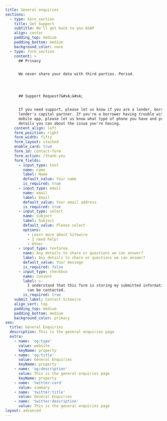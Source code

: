 ```yaml
---
title: General enquiries
sections:
  - type: hero_section
    title: Get Support
    subtitle: We'll get back to you ASAP
    align: center
    padding_top: medium
    padding_bottom: medium
    background_color: none
  - type: form_section
    content: >
      ## Privacy


      We never share your data with third parties. Period.




      ## Support Request?&#xA;&#xA;


      If you need support, please let us know if you are a lender, borrower or
      lender's capital partner. If you're a borrower having trouble with the
      mobile app, please let us know what type of phone you have and provide any
      details you can about the issue you're having. 
    content_align: left
    form_position: right
    form_width: fifty
    form_layout: stacked
    enable_card: true
    form_id: contact-form
    form_action: /thank-you
    form_fields:
      - input_type: text
        name: name
        label: Name
        default_value: Your name
        is_required: true
      - input_type: email
        name: email
        label: Email
        default_value: Your email address
        is_required: true
      - input_type: select
        name: subject
        label: Subject
        default_value: Please select
        options:
          - Learn more about Sitewire
          - I need help!
          - Other
      - input_type: textarea
        name: Any details to share or questions we can answer?
        label: Any details to share or questions we can answer?
        default_value: Your message
        is_required: false
      - input_type: checkbox
        name: consent
        label: >-
          I understand that this form is storing my submitted information so I
          can be contacted.
        is_required: true
    submit_label: Contact Sitewire
    align_vert: top
    padding_top: medium
    padding_bottom: medium
    background_color: primary
seo:
  title: General Enquiries
  description: This is the general enquiries page
  extra:
    - name: 'og:type'
      value: website
      keyName: property
    - name: 'og:title'
      value: General Enquiries
      keyName: property
    - name: 'og:description'
      value: This is the general enquiries page
      keyName: property
    - name: 'twitter:card'
      value: summary
    - name: 'twitter:title'
      value: General Enquiries
    - name: 'twitter:description'
      value: This is the general enquiries page
layout: advanced
---
```

